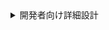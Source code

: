 <details>
  <summary>開発者向け詳細設計</summary>

```mermaid
erDiagram
  final {
    STRING account_id  "取引先ID"
    STRING contract_application_history_id  "契約申込履歴ID"
    STRING contract_application_product_history_id  "契約申込商品履歴ID"
    STRING hassei_sales_id  "発生売上ID"
    STRING related_hassei_sales_id  "関連する発生売上ID。親が存在しない場合はNULLとなる。"
    DATETIME action_tm  "発生日時"
    INTEGER offsetting_sales_price  "発生売上の合計"
    INTEGER offsetting_mae_kensu_count  "前工程件数の合計"
    INTEGER offsetting_ato_kensu_count  "後工程件数の合計"
    TIMESTAMP da_sys__created_at  "エクスポート時のタイムスタンプ"
    STRING da_sys__created_by  "エクスポート実行者"
  }
```

```
⚠️注意
今回は発生日を更新する対応は要件外だったので対応していない。
一般的な相殺処理では、処理を適用した日時で発生日を更新することが多い。
発生日が変化してしまう影響は未知なので、今後の検討材料になる可能性はある点は留意する必要がある。
```

:::note warn
警告
○○に注意してください。
:::

| 発生売上ID | 関連発生売上ID | 発生日 | 前工程件数 | 発生売上 |
| :--- | :--- | :--- | ---: | ---: |
| $`\textcolor{red}{\text{a1610000009XdYHAA0}}`$ | | 2014-03-20 | 1 | 50000 |
| a1610000009XobfAAC | <span style="color: red">a1610000009XdYHAA0</span> | 2014-03-27 | -1 | -50000 |

$`\textcolor{red}{\text{your text}}`$

</details>
